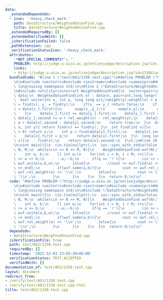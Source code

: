 ```yaml
---
data:
  _extendedDependsOn:
  - icon: ':heavy_check_mark:'
    path: DataStructure/WeightedUnionFind.cpp
    title: DataStructure/WeightedUnionFind.cpp
  _extendedRequiredBy: []
  _extendedVerifiedWith: []
  _isVerificationFailed: false
  _pathExtension: cpp
  _verificationStatusIcon: ':heavy_check_mark:'
  attributes:
    '*NOT_SPECIAL_COMMENTS*': ''
    PROBLEM: http://judge.u-aizu.ac.jp/onlinejudge/description.jsp?id=1330&lang=jp
    links:
    - http://judge.u-aizu.ac.jp/onlinejudge/description.jsp?id=1330&lang=jp
  bundledCode: "#line 1 \"test/AOJ/1330.test.cpp\"\n#define PROBLEM \"http://judge.u-aizu.ac.jp/onlinejudge/description.jsp?id=1330&lang=jp\"\
    \n\n#include <vector>\n#include <iostream>\n#include <iomanip>\n#define ll long\
    \ long\nusing namespace std;\n\n#line 2 \"DataStructure/WeightedUnionFind.cpp\"\
    \n#include <utility>\n\nstruct WeightedUnionFind{\n  vector<pair<int, long long>>\
    \ data;\n  WeightedUnionFind(int n) : data(n, pair<int,long long>(-1,0LL)) {}\n\
    \  bool unite(int x, int y, long long w){//weight(y)-weight(x) = w;\n    int x_\
    \ = find(x), y_ = find(y);\n    if(x_ == y_) return false;\n    if(data[y_].first\
    \ < data[x_].first){\n      swap(x_,y_);\n      swap(x,y);\n      w *= -1LL;\n\
    \    }\n    data[x_].first += data[y_].first;\n    data[y_].first = x_;\n    //\
    \ data[y_].second += w + rel_weight(x) - rel_weight(y);\n    data[y_].second +=\
    \ w + data[x].second - data[y].second;\n    return true;\n  }\n  bool same(int\
    \ x, int y){ return find(x) == find(y); }\n  int find(int x){\n    if(data[x].first\
    \ < 0) return x;\n    int p = find(data[x].first);\n    data[x].second += data[data[x].first].second;\n\
    \    data[x].first = p;\n    return data[x].first;\n  }\n  long long rel_weight(int\
    \ x){\n    find(x);\n    return data[x].second;\n  }\n};\n#line 10 \"test/AOJ/1330.test.cpp\"\
    \n\nint main(){\n  cin.tie(nullptr);\n  ios::sync_with_stdio(false);\n  \n  int\
    \ N, M;\n  while(cin >> N >> M, N){\n    WeightedUnionFind wuf(N);\n    char q;\n\
    \    int a, b;\n    ll int w;\n    for(int i = 0; i < M; ++i){\n      cin >> q\
    \ >> a >> b;\n      --a;--b;\n      if(q == '!'){\n        cin >> w;\n       \
    \ wuf.unite(a,b,w);\n      }else{\n        //cout << wuf.find(a) << \" \" << wuf.find(b)\
    \ << endl;\n        if(wuf.same(a,b)){\n          cout << wuf.rel_weight(b) -\
    \ wuf.rel_weight(a) << '\\n';\n        }else{\n          cout << \"UNKNOWN\" <<\
    \ '\\n';\n        }\n      }\n    }\n  }\n  return 0;\n}\n"
  code: "#define PROBLEM \"http://judge.u-aizu.ac.jp/onlinejudge/description.jsp?id=1330&lang=jp\"\
    \n\n#include <vector>\n#include <iostream>\n#include <iomanip>\n#define ll long\
    \ long\nusing namespace std;\n\n#include \"DataStructure/WeightedUnionFind.cpp\"\
    \n\nint main(){\n  cin.tie(nullptr);\n  ios::sync_with_stdio(false);\n  \n  int\
    \ N, M;\n  while(cin >> N >> M, N){\n    WeightedUnionFind wuf(N);\n    char q;\n\
    \    int a, b;\n    ll int w;\n    for(int i = 0; i < M; ++i){\n      cin >> q\
    \ >> a >> b;\n      --a;--b;\n      if(q == '!'){\n        cin >> w;\n       \
    \ wuf.unite(a,b,w);\n      }else{\n        //cout << wuf.find(a) << \" \" << wuf.find(b)\
    \ << endl;\n        if(wuf.same(a,b)){\n          cout << wuf.rel_weight(b) -\
    \ wuf.rel_weight(a) << '\\n';\n        }else{\n          cout << \"UNKNOWN\" <<\
    \ '\\n';\n        }\n      }\n    }\n  }\n  return 0;\n}\n"
  dependsOn:
  - DataStructure/WeightedUnionFind.cpp
  isVerificationFile: true
  path: test/AOJ/1330.test.cpp
  requiredBy: []
  timestamp: '2022-12-03 23:03:38+09:00'
  verificationStatus: TEST_ACCEPTED
  verifiedWith: []
documentation_of: test/AOJ/1330.test.cpp
layout: document
redirect_from:
- /verify/test/AOJ/1330.test.cpp
- /verify/test/AOJ/1330.test.cpp.html
title: test/AOJ/1330.test.cpp
---
```


